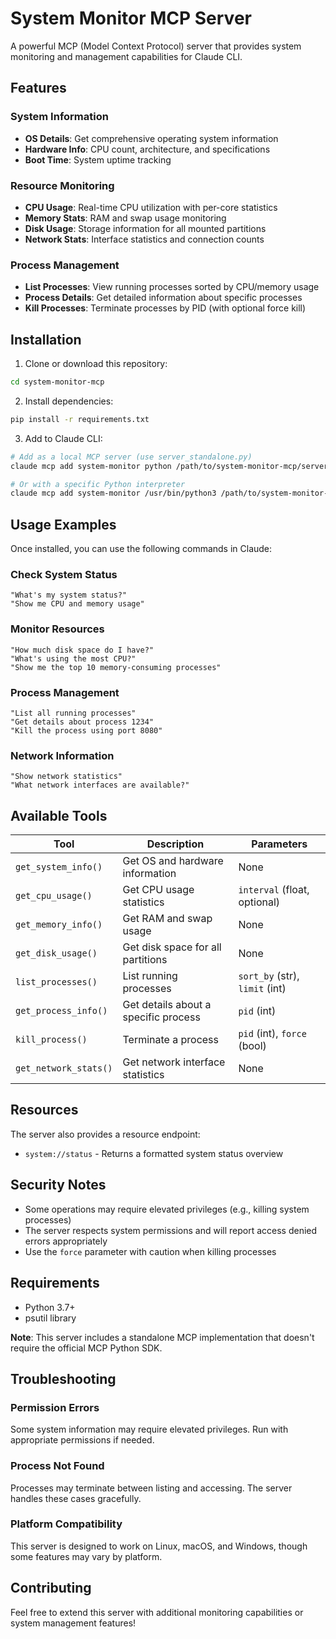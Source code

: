 # System Monitor MCP Server

A powerful MCP (Model Context Protocol) server that provides system monitoring and management capabilities for Claude CLI.

## Features

### System Information
- **OS Details**: Get comprehensive operating system information
- **Hardware Info**: CPU count, architecture, and specifications
- **Boot Time**: System uptime tracking

### Resource Monitoring
- **CPU Usage**: Real-time CPU utilization with per-core statistics
- **Memory Stats**: RAM and swap usage monitoring
- **Disk Usage**: Storage information for all mounted partitions
- **Network Stats**: Interface statistics and connection counts

### Process Management
- **List Processes**: View running processes sorted by CPU/memory usage
- **Process Details**: Get detailed information about specific processes
- **Kill Processes**: Terminate processes by PID (with optional force kill)

## Installation

1. Clone or download this repository:
```bash
cd system-monitor-mcp
```

2. Install dependencies:
```bash
pip install -r requirements.txt
```

3. Add to Claude CLI:
```bash
# Add as a local MCP server (use server_standalone.py)
claude mcp add system-monitor python /path/to/system-monitor-mcp/server_standalone.py

# Or with a specific Python interpreter
claude mcp add system-monitor /usr/bin/python3 /path/to/system-monitor-mcp/server_standalone.py
```

## Usage Examples

Once installed, you can use the following commands in Claude:

### Check System Status
```
"What's my system status?"
"Show me CPU and memory usage"
```

### Monitor Resources
```
"How much disk space do I have?"
"What's using the most CPU?"
"Show me the top 10 memory-consuming processes"
```

### Process Management
```
"List all running processes"
"Get details about process 1234"
"Kill the process using port 8080"
```

### Network Information
```
"Show network statistics"
"What network interfaces are available?"
```

## Available Tools

| Tool | Description | Parameters |
|------|-------------|------------|
| `get_system_info()` | Get OS and hardware information | None |
| `get_cpu_usage()` | Get CPU usage statistics | `interval` (float, optional) |
| `get_memory_info()` | Get RAM and swap usage | None |
| `get_disk_usage()` | Get disk space for all partitions | None |
| `list_processes()` | List running processes | `sort_by` (str), `limit` (int) |
| `get_process_info()` | Get details about a specific process | `pid` (int) |
| `kill_process()` | Terminate a process | `pid` (int), `force` (bool) |
| `get_network_stats()` | Get network interface statistics | None |

## Resources

The server also provides a resource endpoint:
- `system://status` - Returns a formatted system status overview

## Security Notes

- Some operations may require elevated privileges (e.g., killing system processes)
- The server respects system permissions and will report access denied errors appropriately
- Use the `force` parameter with caution when killing processes

## Requirements

- Python 3.7+
- psutil library

**Note**: This server includes a standalone MCP implementation that doesn't require the official MCP Python SDK.

## Troubleshooting

### Permission Errors
Some system information may require elevated privileges. Run with appropriate permissions if needed.

### Process Not Found
Processes may terminate between listing and accessing. The server handles these cases gracefully.

### Platform Compatibility
This server is designed to work on Linux, macOS, and Windows, though some features may vary by platform.

## Contributing

Feel free to extend this server with additional monitoring capabilities or system management features!